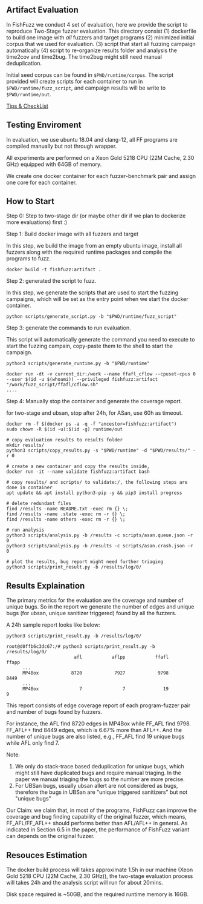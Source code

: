 ## Artifact Evaluation

In FishFuzz we conduct 4 set of evaluation, here we provide the script to reproduce Two-Stage fuzzer evaluation.
This directory consist (1) dockerfile to build one image with *all* fuzzers and target programs (2) 
minimized initial corpus that we used for evaluation. (3) script that start all fuzzing campaign automatically 
(4) script to re-organize results folder and analysis the time2cov and time2bug. The time2bug might still need manual deduplication.

Initial seed corpus can be found in `$PWD/runtime/corpus`. The script provided will create scripts for each container to run in `$PWD/runtime/fuzz_script`, and campaign results will be write to `$PWD/runtime/out`.

[Tips & CheckList](https://secartifacts.github.io/usenixsec2023/tips)

## Testing Enviroment

In evaluation, we use ubuntu 18.04 and clang-12, all FF programs are compiled manually but not through wrapper. 

All experiments are performed on a Xeon Gold 5218 CPU (22M Cache, 2.30 GHz) equipped with 64GB of memory.

We create one docker container for each fuzzer-benchmark pair and assign one core for each container.

## How to Start

Step 0: Step to two-stage dir (or maybe other dir if we plan to dockerize more evaluations) first :)

Step 1: Build docker image with all fuzzers and target

In this step, we build the image from an empty ubuntu image, install all fuzzers along with the required runtime packages and compile the programs to fuzz.
```
docker build -t fishfuzz:artifact .
```
Step 2: generated the script to fuzz.

In this step, we generate the scripts that are used to start the fuzzing campaigns, which will be set as the entry point when we start the docker container.
```
python scripts/generate_script.py -b "$PWD/runtime/fuzz_script"
```

Step 3: generate the commands to run evaluation. 

This script will automatically generate the command you need to execute to start the fuzzing campain, copy-paste them to the shell to start the campaign.

```
python3 scripts/generate_runtime.py -b "$PWD/runtime"

docker run -dt -v current_dir:/work --name ffafl_cflow --cpuset-cpus 0 --user $(id -u $(whoami)) --privileged fishfuzz:artifact "/work/fuzz_script/ffafl/cflow.sh" 
....
```

Step 4: Manually stop the container and generate the coverage report.

for two-stage and ubsan, stop after 24h, for ASan, use 60h as timeout. 

```
docker rm -f $(docker ps -a -q -f "ancestor=fishfuzz:artifact")
sudo chown -R $(id -u):$(id -g) runtime/out

# copy evaluation results to results folder
mkdir results/
python3 scripts/copy_results.py -s "$PWD/runtime" -d "$PWD/results/" -r 0

# create a new container and copy the results inside,
docker run -it --name validate fishfuzz:artifact bash

# copy results/ and scripts/ to validate:/, the following steps are done in container
apt update && apt install python3-pip -y && pip3 install progress

# delete redundant files
find /results -name README.txt -exec rm {} \;
find /results -name .state -exec rm -r {} \;
find /results -name others -exec rm -r {} \;

# run analysis
python3 scripts/analysis.py -b /results -c scripts/asan.queue.json -r 0
python3 scripts/analysis.py -b /results -c scripts/asan.crash.json -r 0

# plot the results, bug report might need further triaging 
python3 scripts/print_result.py -b /results/log/0/

```

## Results Explaination

The primary metrics for the evaluation are the coverage and number of unique bugs. So in the report we generate the number of edges and unique bugs (for ubsan, unique sanitizer triggered) found by all the fuzzers. 

A 24h sample report looks like below:

```
python3 scripts/print_result.py -b /results/log/0/

root@d0ffb6c3dc67:/# python3 scripts/print_result.py -b /results/log/0/
                         afl           aflpp           ffafl           ffapp
      ...
      MP4Box            8720            7927            9798            8449
      ...
      MP4Box               7               7              19               9

```

This report consists of edge coverage report of each program-fuzzer pair and number of bugs found by fuzzers.

For instance, the AFL find 8720 edges in MP4Box while FF_AFL find 9798. FF_AFL++ find 8449 edges, which is 6.67% more than AFL++. And the number of unique bugs are also listed, e.g., FF_AFL find 19 unique bugs while AFL only find 7.

Note: 
  1) We only do stack-trace based deduplication for unique bugs, which might still have duplicated bugs and require manual triaging. In the paper we manual triaging the bugs so the number are more precise.
  2) For UBSan bugs, usually ubsan allert are not considered as bugs, therefore the bugs in UBSan are "unique triggered sanitizers" but not "unique bugs"

Our Claim: we claim that, in most of the programs, FishFuzz can improve the coverage and bug finding capability of the original fuzzer, which means, FF_AFL/FF_AFL++ should performs better than AFL/AFL++ in general. As indicated in Section 6.5 in the paper, the performance of FishFuzz variant can depends on the original fuzzer.





## Resouces Estimation

The docker build process will takes approximate 1.5h in our machine (Xeon Gold 5218 CPU (22M Cache, 2.30 GHz)),
the two-stage evaluation process will takes 24h and the analysis script will run for about 20mins.

Disk space required is ~50GB, and the required runtime memory is 16GB.

